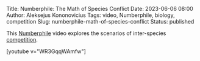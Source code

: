Title: Numberphile: The Math of Species Conflict
Date: 2023-06-06 08:00
Author: Aleksejus Kononovicius
Tags: video, Numberphile, biology, competition
Slug: numberphile-math-of-species-conflict
Status: published

This [Numberphile](https://www.youtube.com/@numberphile)
video explores the scenarios of inter-species [competition](/tag/competition/).

[youtube v="WR3GqqWAmfw"]
